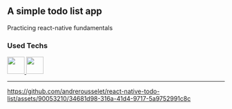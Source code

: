 ## A simple todo list app

Practicing react-native fundamentals

### Used Techs
<a href="#" target="_blank" rel="noreferrer"> 
  <img src="https://cdn.jsdelivr.net/gh/devicons/devicon@latest/icons/react/react-original.svg" width="40" height="40" />
</a>
<a href="#" target="_blank" rel="noreferrer"> 
  <img src="https://cdn.jsdelivr.net/gh/devicons/devicon@latest/icons/tailwindcss/tailwindcss-original.svg" width="40" height="40" /> 
</a>

---

https://github.com/andrerousselet/react-native-todo-list/assets/90053210/34681d98-316a-41d4-9717-5a9752991c8c

